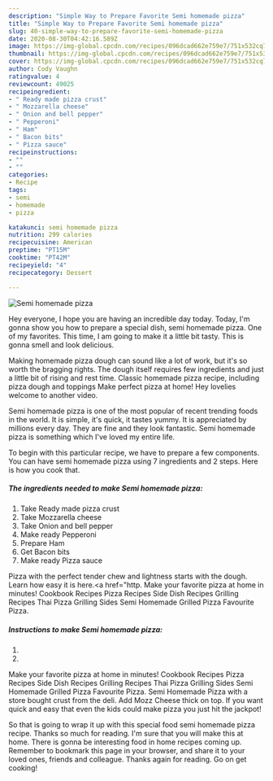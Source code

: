 ```yaml
---
description: "Simple Way to Prepare Favorite Semi homemade pizza"
title: "Simple Way to Prepare Favorite Semi homemade pizza"
slug: 40-simple-way-to-prepare-favorite-semi-homemade-pizza
date: 2020-08-30T04:42:16.589Z
image: https://img-global.cpcdn.com/recipes/096dcad662e759e7/751x532cq70/semi-homemade-pizza-recipe-main-photo.jpg
thumbnail: https://img-global.cpcdn.com/recipes/096dcad662e759e7/751x532cq70/semi-homemade-pizza-recipe-main-photo.jpg
cover: https://img-global.cpcdn.com/recipes/096dcad662e759e7/751x532cq70/semi-homemade-pizza-recipe-main-photo.jpg
author: Cody Vaughn
ratingvalue: 4
reviewcount: 49025
recipeingredient:
- " Ready made pizza crust"
- " Mozzarella cheese"
- " Onion and bell pepper"
- " Pepperoni"
- " Ham"
- " Bacon bits"
- " Pizza sauce"
recipeinstructions:
- ""
- ""
categories:
- Recipe
tags:
- semi
- homemade
- pizza

katakunci: semi homemade pizza 
nutrition: 299 calories
recipecuisine: American
preptime: "PT15M"
cooktime: "PT42M"
recipeyield: "4"
recipecategory: Dessert

---
```



![Semi homemade pizza](https://img-global.cpcdn.com/recipes/096dcad662e759e7/751x532cq70/semi-homemade-pizza-recipe-main-photo.jpg)

Hey everyone, I hope you are having an incredible day today. Today, I'm gonna show you how to prepare a special dish, semi homemade pizza. One of my favorites. This time, I am going to make it a little bit tasty. This is gonna smell and look delicious.

Making homemade pizza dough can sound like a lot of work, but it&#39;s so worth the bragging rights. The dough itself requires few ingredients and just a little bit of rising and rest time. Classic homemade pizza recipe, including pizza dough and toppings Make perfect pizza at home! Hey lovelies welcome to another video.

Semi homemade pizza is one of the most popular of recent trending foods in the world. It is simple, it's quick, it tastes yummy. It is appreciated by millions every day. They are fine and they look fantastic. Semi homemade pizza is something which I've loved my entire life.


To begin with this particular recipe, we have to prepare a few components. You can have semi homemade pizza using 7 ingredients and 2 steps. Here is how you cook that.

<!--inarticleads1-->

##### The ingredients needed to make Semi homemade pizza:

1. Take  Ready made pizza crust
1. Take  Mozzarella cheese
1. Take  Onion and bell pepper
1. Make ready  Pepperoni
1. Prepare  Ham
1. Get  Bacon bits
1. Make ready  Pizza sauce


Pizza with the perfect tender chew and lightness starts with the dough. Learn how easy it is here.&lt;a href=&#34;http. Make your favorite pizza at home in minutes! Cookbook Recipes Pizza Recipes Side Dish Recipes Grilling Recipes Thai Pizza Grilling Sides Semi Homemade Grilled Pizza Favourite Pizza. 

<!--inarticleads2-->

##### Instructions to make Semi homemade pizza:

1. 
1. 


Make your favorite pizza at home in minutes! Cookbook Recipes Pizza Recipes Side Dish Recipes Grilling Recipes Thai Pizza Grilling Sides Semi Homemade Grilled Pizza Favourite Pizza. Semi Homemade Pizza with a store bought crust from the deli. Add Mozz Cheese thick on top. If you want quick and easy that even the kids could make pizza you just hit the jackpot! 

So that is going to wrap it up with this special food semi homemade pizza recipe. Thanks so much for reading. I'm sure that you will make this at home. There is gonna be interesting food in home recipes coming up. Remember to bookmark this page in your browser, and share it to your loved ones, friends and colleague. Thanks again for reading. Go on get cooking!

